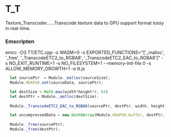 # T_T
Texture_Transcoder......Transcode texture data to GPU support format lossy in real-time.






### Emscripten
emcc -O3 TT/ETC.cpp -s WASM=0 -s EXPORTED_FUNCTIONS="['_malloc', '_free', '_TranscodeETC2_to_RGBA8', '_TranscodeETC2_EAC_to_RGBA8']" -s NO_EXIT_RUNTIME=1 -s NO_FILESYSTEM=1 --memory-init-file 0 -s ALLOW_MEMORY_GROWTH=1 -o tt.js
```ts
  let sourcePtr  = Module._malloc(sourceSize);
  Module.HEAPU8.set(sourceData, sourcePtr);

  let destSize = Math.max(width*height*4, 64)
  let destPtr = Module._malloc(destSize);
  
  Module._TranscodeETC2_EAC_to_RGBA8(sourcePtr, destPtr, width, height);

  let uncompressedData = new Uint8Array(Module.HEAPU8.buffer, destPtr, destSize);
  
  Module._free(sourcePtr);
  Module._free(destPtr);
```
